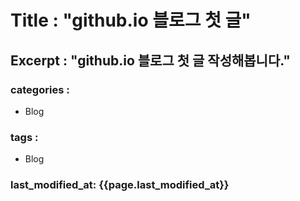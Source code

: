Title : "github.io 블로그 첫 글"
================================

Excerpt : "github.io 블로그 첫 글 작성해봅니다."
------------------------------------------------
### categories :
  - Blog

### tags :
  - Blog

### last_modified_at: {{page.last_modified_at}}

